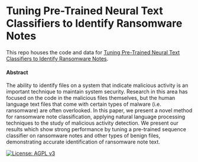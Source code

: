 # Tuning Pre-Trained Neural Text Classifiers to Identify Ransomware Notes

This repo houses the code and data for [Tuning Pre-Trained Neural Text Classifiers to Identify Ransomware Notes](Paper.pdf).

#### Abstract
The ability to identify files on a system that indicate malicious activity is an important technique to maintain system security. Research in this area has focused on the code in the malicious files themselves, but the human language text files that come with certain types of malware (i.e. ransomware) are often overlooked. In this paper, we present a novel method for ransomware note classification, applying natural language processing techniques to the study of malicious activity detection. We present our results which show strong performance by tuning a pre-trained sequence classifier on ransomware notes and other types of benign files, demonstrating accurate identification of ransomware note text.

[![License: AGPL v3](https://img.shields.io/badge/License-AGPL_v3-blue.svg)](https://www.gnu.org/licenses/agpl-3.0)
